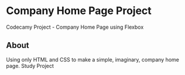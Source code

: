 # Company Home Page Project
Codecamy Project - Company Home Page using Flexbox

## About
Using only HTML and CSS to make a simple, imaginary, company home page.
Study Project
